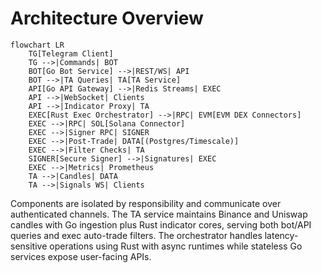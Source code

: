 # Architecture Overview

```mermaid
flowchart LR
    TG[Telegram Client]
    TG -->|Commands| BOT
    BOT[Go Bot Service] -->|REST/WS| API
    BOT -->|TA Queries| TA[TA Service]
    API[Go API Gateway] -->|Redis Streams| EXEC
    API -->|WebSocket| Clients
    API -->|Indicator Proxy| TA
    EXEC[Rust Exec Orchestrator] -->|RPC| EVM[EVM DEX Connectors]
    EXEC -->|RPC| SOL[Solana Connector]
    EXEC -->|Signer RPC| SIGNER
    EXEC -->|Post-Trade| DATA[(Postgres/Timescale)]
    EXEC -->|Filter Checks| TA
    SIGNER[Secure Signer] -->|Signatures| EXEC
    EXEC -->|Metrics| Prometheus
    TA -->|Candles| DATA
    TA -->|Signals WS| Clients
```

Components are isolated by responsibility and communicate over authenticated channels. The TA service maintains Binance and Uniswap candles with Go ingestion plus Rust indicator cores, serving both bot/API queries and exec auto-trade filters. The orchestrator handles latency-sensitive operations using Rust with async runtimes while stateless Go services expose user-facing APIs.
